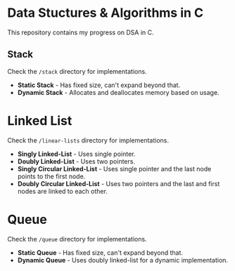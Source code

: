 # Data Stuctures &amp; Algorithms in C
This repository contains my progress on DSA in C.

## Stack
Check the ```/stack``` directory for implementations.
- **Static Stack** - Has fixed size, can't expand beyond that.
- **Dynamic Stack** - Allocates and deallocates memory based on usage.

# Linked List
Check the ```/linear-lists``` directory for implementations.
- **Singly Linked-List** - Uses single pointer.
- **Doubly Linked-List** - Uses two pointers.
- **Singly Circular Linked-List** - Uses single pointer and the last node points to the first node.
- **Doubly Circular Linked-List** - Uses two pointers and the last and first nodes are linked to each other.

# Queue
Check the ```/queue``` directory for implementations.
- **Static Queue** - Has fixed size, can't expand beyond that.
- **Dynamic Queue** - Uses doubly linked-list for a dynamic implementation.
